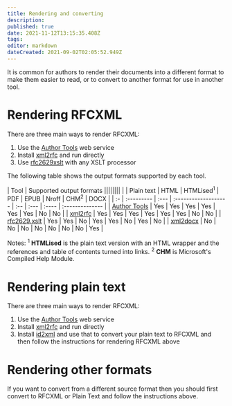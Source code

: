 ```yaml
---
title: Rendering and converting
description: 
published: true
date: 2021-11-12T13:15:35.408Z
tags: 
editor: markdown
dateCreated: 2021-09-02T02:05:52.949Z
---
```


It is common for authors to render their documents into a different format to make them easier to read, or to convert to another format for use in another tool. 

# Rendering RFCXML
There are three main ways to render RFCXML:
1. Use the [Author Tools](/https://author-tools.ietf.org) web service
1. Install [xml2rfc]() and run directly
1. Use [rfc2629xslt](https://greenbytes.de/tech/webdav/rfc2629xslt/rfc2629xslt.html) with any XSLT processor

The following table shows the output formats supported by each tool.

| Tool | Supported output formats ||||||||
|    | Plain text | HTML | HTMLised<sup>1</sup> | PDF | EPUB | Nroff | CHM<sup>2</sup> | DOCX |
| :- | :--------- | :--- | :------------------- | :-- | :--- | :---- | :-------------- |
| [Author Tools](/https://author-tools.ietf.org) | Yes | Yes | Yes | Yes | Yes | Yes | No | No |
|  [xml2rfc]() | Yes | Yes | Yes | Yes | Yes | Yes | No | No |
| [rfc2629.xslt](https://greenbytes.de/tech/webdav/rfc2629xslt/rfc2629xslt.html) | Yes | Yes | No | Yes | Yes | No | Yes | No |
| [xml2docx](https://github.com/evyncke/xml2docx) | No | No | No | No | No | No | No | Yes |

Notes:
<sup>1</sup> **HTMLised** is the plain text version with an HTML wrapper and the references and table of contents turned into links.
<sup>2</sup> **CHM** is Microsoft's Compiled Help Module.


# Rendering plain text
There are three main ways to render RFCXML:
1. Use the [Author Tools](/https://author-tools.ietf.org) web service
1. Install [xml2rfc]() and run directly
1. Install [id2xml]() and use that to convert your plain text to RFCXML and then follow the instructions for rendering RFCXML above


# Rendering other formats
If you want to convert from a different source format then you should first convert to RFCXML or Plain Text and follow the instructions above.